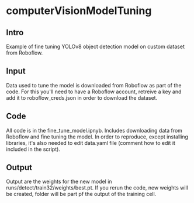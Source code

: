 # computerVisionModelTuning

## Intro
Example of fine tuning YOLOv8 object detection model on custom dataset from Roboflow.

## Input
Data used to tune the model is downloaded from Roboflow as part of the code. For this you'll need to have a Roboflow account, retreive a key and add it to roboflow_creds.json in order to download the dataset.

## Code
All code is in the fine_tune_model.ipnyb. Includes downloading data from Roboflow and fine tuning the model.
In order to reproduce, except installing libraries, it's also needed to edit data.yaml file (comment how to edit it included in the script).

## Output
Output are the weights for the new model in runs/detect/train32/weights/best.pt.
If you rerun the code, new weights will be created, folder will be part pf the output of the training cell.
